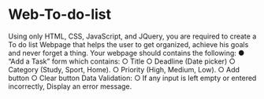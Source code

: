 # Web-To-do-list
Using only HTML, CSS, JavaScript, and JQuery, you are required to create a To do list Webpage that helps the
user to get organized, achieve his goals and never forget a thing. Your webpage should contains the following:
● “Add a Task” form which contains:
○ Title
○ Deadline (Date picker)
○ Category (Study, Sport, Home).
○ Priority (High, Medium, Low).
○ Add button
○ Clear button
Data Validation:
○ If any input is left empty or entered incorrectly, Display an error message.
